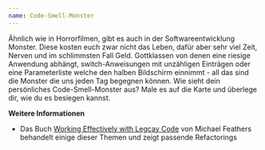 ```yaml
---
name: Code-Smell-Monster
---
```

Ähnlich wie in Horrorfilmen, gibt es auch in der Softwareentwicklung Monster. Diese kosten euch zwar nicht das Leben, dafür aber sehr viel Zeit, Nerven und im schlimmsten Fall Geld. Gottklassen von denen eine riesige Anwendung abhängt, switch-Anweisungen mit unzähligen Einträgen oder eine Parameterliste welche den halben Bildschirm einnimmt - all das sind die Monster die uns jeden Tag begegnen können. Wie sieht dein persönliches Code-Smell-Monster aus? Male es auf die Karte und überlege dir, wie du es besiegen kannst.

**Weitere Informationen**
- Das Buch [Working Effectively with Legcay Code](https://www.oreilly.com/library/view/working-effectively-with/0131177052/) von Michael Feathers behandelt einige dieser Themen und zeigt passende Refactorings